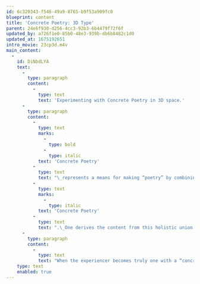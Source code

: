 ```yaml
---
id: 6c320343-f546-49a9-8765-b9f53a909fc0
blueprint: content
title: 'Concrete Poetry: 3D Type'
parent: 24e6f930-d256-4cc3-92b3-6b4479f72f6f
updated_by: a726f1e0-85b0-48e3-939b-db6b8482c1d0
updated_at: 1675192651
intro_movie: 23cp3d.m4v
main_content:
  -
    id: DiNbdLYA
    text:
      -
        type: paragraph
        content:
          -
            type: text
            text: 'Experimenting with Concrete Poetry in 3D space.'
      -
        type: paragraph
        content:
          -
            type: text
            marks:
              -
                type: bold
              -
                type: italic
            text: 'Concrete Poetry'
          -
            type: text
            text: "\_represents a means for making “poetry” by combining the verbal (written) language with visual (formal) language. This“atomization”\L of meaning from parts that relate holistically toward an infinity of ideas from their synthesis characterizes\_"
          -
            type: text
            marks:
              -
                type: italic
            text: 'Concrete Poetry'
          -
            type: text
            text: ".\_One derives the content from this holistic union from the experience via engagement with the time and space of the poem. These experiments with verbivisual poetry are shared in three sub-groups according to their style and dimensions: 2-D, 3-D, and drawings."
      -
        type: paragraph
        content:
          -
            type: text
            text: "When the experiencer becomes truly one with a “concrete poem” this experience naturally draws out a full sense of being with a depth of awareness that is both externally aware yet also implicitly one with the Spirit within the poem and the person. This “atomization of meaning” derives from a total awareness of the smallest parts within its own “world” of constituent aspects, the values brought out by seeing their relationships to the ever growing dynamic for interconnection and relational values based on the doctrine of shells.\_"
    type: text
    enabled: true
---
```

